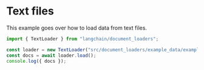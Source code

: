 # Text files

This example goes over how to load data from text files.

```typescript
import { TextLoader } from "langchain/document_loaders";

const loader = new TextLoader("src/document_loaders/example_data/example.txt");
const docs = await loader.load();
console.log({ docs });
```
